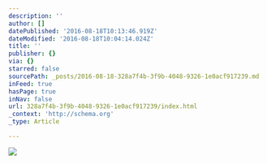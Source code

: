 ```yaml
---
description: ''
author: []
datePublished: '2016-08-18T10:13:46.919Z'
dateModified: '2016-08-18T10:04:14.024Z'
title: ''
publisher: {}
via: {}
starred: false
sourcePath: _posts/2016-08-18-328a7f4b-3f9b-4048-9326-1e0acf917239.md
inFeed: true
hasPage: true
inNav: false
url: 328a7f4b-3f9b-4048-9326-1e0acf917239/index.html
_context: 'http://schema.org'
_type: Article

---
```

![](https://the-grid-user-content.s3-us-west-2.amazonaws.com/f394896c-a9f5-4e6e-b32e-fe3c7e1a9b3e.jpg)